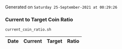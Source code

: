 Generated on `Saturday 25-September-2021 at 00:29:26`

### Current to Target Coin Ratio
`current_coin_ratio.sh`

Date|Current|Target|Ratio
---|---|---|---
